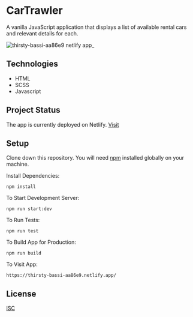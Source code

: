 # CarTrawler

A vanilla JavaScript application that displays a list of available rental cars and relevant details for each.

![thirsty-bassi-aa86e9 netlify app_](https://user-images.githubusercontent.com/20817675/125874412-1b9dd8c8-b5da-4064-94e8-88a2d85e8285.png)

## Technologies

- HTML
- SCSS
- Javascript

## Project Status

The app is currently deployed on Netlify. [Visit](https://thirsty-bassi-aa86e9.netlify.app/)

## Setup

Clone down this repository. You will need [npm](https://nodejs.org/en/download/) installed globally on your machine.

Install Dependencies:

`npm install`

To Start Development Server:

`npm run start:dev`

To Run Tests:

`npm run test`

To Build App for Production:

`npm run build`

To Visit App:

`https://thirsty-bassi-aa86e9.netlify.app/`

## License

[ISC](https://opensource.org/licenses/ISC)
